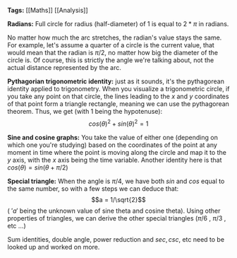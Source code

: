 **Tags:** [[Maths]] [[Analysis]]

**Radians:** Full circle for radius (half-diameter) of 1 is equal to $2 * \pi$ in radians.

No matter how much the arc stretches, the radian's value stays the same. For example, let's assume a quarter of a circle is the current value, that would mean that the radian is $\pi/2$, no matter how big the diameter of the circle is. Of course, this is strictly the angle we're talking about, not the actual distance represented by the arc.

**Pythagorian trigonometric identity:** just as it sounds, it's the pythagorean identity applied to trigonometry. When you visualize a trigonometric circle, if you take any point on that circle, the lines leading to the $x$ and $y$ coordinates of that point form a triangle rectangle, meaning we can use the pythagorean theorem. Thus, we get (with 1 being the hypotenuse):
$$cos(\theta)^2 + sin(\theta)^2 = 1$$

**Sine and cosine graphs:** You take the value of either one (depending on which one you're studying) based on the coordinates of the point at any moment in time where the point is moving along the circle and map it to the $y$ axis, with the $x$ axis being the time variable. Another identity here is that $cos(\theta)=sin(\theta+\pi/2)$

**Special triangle:** When the angle is $\pi/4$, we have both $sin$ and $cos$ equal to the same number, so with a few steps we can deduce that:
$$a = 1/\sqrt{2}$$
( $'a'$ being the unknown value of sine theta and cosine theta). Using other properties of triangles, we can derive the other special triangles ($\pi/6$ , $\pi/3$ , etc ...)

Sum identities, double angle, power reduction and $sec , csc$, etc need to be looked up and worked on more.
